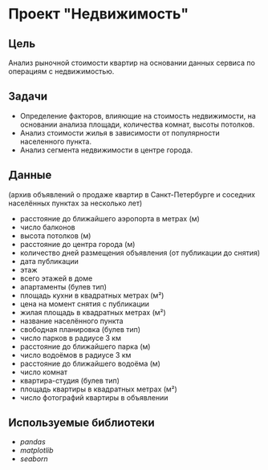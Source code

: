 # Проект "Недвижимость"

## Цель 
Анализ рыночной стоимости квартир на основании данных сервиса по операциям с недвижимостью. 

## Задачи
* Определение факторов, влияющие на стоимость недвижимости, на основании анализа площади, количества комнат, высоты потолков.
* Анализ стоимости жилья в зависимости от популярности населенного пункта.
* Анализ сегмента недвижимости в центре города.


## Данные
(архив объявлений о продаже квартир в Санкт-Петербурге и соседних населённых пунктах за несколько лет)
* расстояние до ближайшего аэропорта в метрах (м)
* число балконов
* высота потолков (м)
* расстояние до центра города (м)
* количество дней размещения объявления (от публикации до снятия)
* дата публикации
* этаж
* всего этажей в доме
* апартаменты (булев тип)
* площадь кухни в квадратных метрах (м²)
* цена на момент снятия с публикации
* жилая площадь в квадратных метрах (м²)
* название населённого пункта
* свободная планировка (булев тип)
* число парков в радиусе 3 км
* расстояние до ближайшего парка (м)
* число водоёмов в радиусе 3 км
* расстояние до ближайшего водоёма (м)
* число комнат
* квартира-студия (булев тип)
* площадь квартиры в квадратных метрах (м²)
* число фотографий квартиры в объявлении

## Используемые библиотеки
* *pandas*
* *matplotlib*
* *seaborn*

